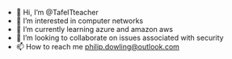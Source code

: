 - 👋 Hi, I’m @TafeITteacher
- 👀 I’m interested in computer networks
- 🌱 I’m currently learning azure and amazon aws
- 💞️ I’m looking to collaborate on issues associated with security
- 📫 How to reach me philip.dowling@outlook.com

<!---
TafeITteacher/TafeITteacher is a ✨ special ✨ repository because its `README.md` (this file) appears on your GitHub profile.
You can click the Preview link to take a look at your changes.
--->
